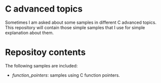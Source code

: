 # C advanced topics
Sometimes I am asked about some samples in different C advanced topics. This repository will contain those simple samples that I use for simple explanation about them.

# Repositoy contents

The following samples are included:
* *function_pointers*: samples using C function pointers.
